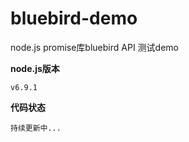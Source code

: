 # bluebird-demo
node.js promise库bluebird API 测试demo

**node.js版本**
```
v6.9.1
```

**代码状态**

```
持续更新中...
```
